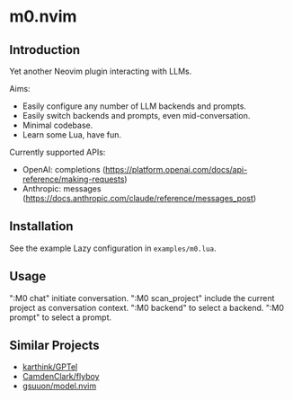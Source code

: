 # m0.nvim
## Introduction
Yet another Neovim plugin interacting with LLMs.

Aims:
* Easily configure any number of LLM backends and prompts.
* Easily switch backends and prompts, even mid-conversation.
* Minimal codebase.
* Learn some Lua, have fun.

Currently supported APIs:
* OpenAI: completions (https://platform.openai.com/docs/api-reference/making-requests)
* Anthropic: messages (https://docs.anthropic.com/claude/reference/messages_post)

## Installation
See the example Lazy configuration in `examples/m0.lua`.

## Usage

":M0 chat" initiate conversation.
":M0 scan_project" include the current project as conversation context.
":M0 backend" to select a backend.
":M0 prompt" to select a prompt.

## Similar Projects

- [karthink/GPTel](https://github.com/karthink/gptel)
- [CamdenClark/flyboy](https://github.com/CamdenClark/flyboy)
- [gsuuon/model.nvim](https://github.com/gsuuon/model.nvim)
